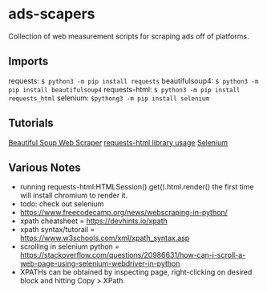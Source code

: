 # ads-scapers
Collection of web measurement scripts for scraping ads off of platforms.

## Imports
requests: `$ python3 -m pip install requests`
beautifulsoup4: `$ python3 -m pip install beautifulsoup4`
requests-html: `$ python3 -m pip install requests_html`
selenium: `$pythong3 -m pip install selenium`

## Tutorials
[Beautiful Soup Web Scraper](https://realpython.com/beautiful-soup-web-scraper-python/#challenges-of-web-scraping)
[requests-html library usage](https://github.com/psf/requests-html)
[Selenium](https://www.selenium.dev/documentation/)

## Various Notes
- running requests-html:HTMLSession().get().html.render() the first time will install chromium to render it.
- todo: check out selenium
- https://www.freecodecamp.org/news/webscraping-in-python/
- xpath cheatsheet = https://devhints.io/xpath 
- xpath syntax/tutorail = https://www.w3schools.com/xml/xpath_syntax.asp
- scrolling in selenium python = https://stackoverflow.com/questions/20986631/how-can-i-scroll-a-web-page-using-selenium-webdriver-in-python
- XPATHs can be obtained by inspecting page, right-clicking on desired block and hitting Copy > XPath. 